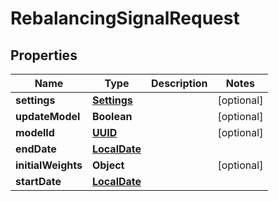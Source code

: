 
# RebalancingSignalRequest

## Properties
Name | Type | Description | Notes
------------ | ------------- | ------------- | -------------
**settings** | [**Settings**](Settings.md) |  |  [optional]
**updateModel** | **Boolean** |  |  [optional]
**modelId** | [**UUID**](UUID.md) |  |  [optional]
**endDate** | [**LocalDate**](LocalDate.md) |  | 
**initialWeights** | **Object** |  |  [optional]
**startDate** | [**LocalDate**](LocalDate.md) |  | 



